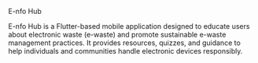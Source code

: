 E-nfo Hub

E-nfo Hub is a Flutter-based mobile application designed to educate users about electronic waste (e-waste) and promote sustainable e-waste management practices. It provides resources, quizzes, and guidance to help individuals and communities handle electronic devices responsibly.
